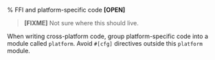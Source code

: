 % FFI and platform-specific code **[OPEN]**

> **[FIXME]** Not sure where this should live.

When writing cross-platform code, group platform-specific code into a
module called `platform`. Avoid `#[cfg]` directives outside this
`platform` module.
